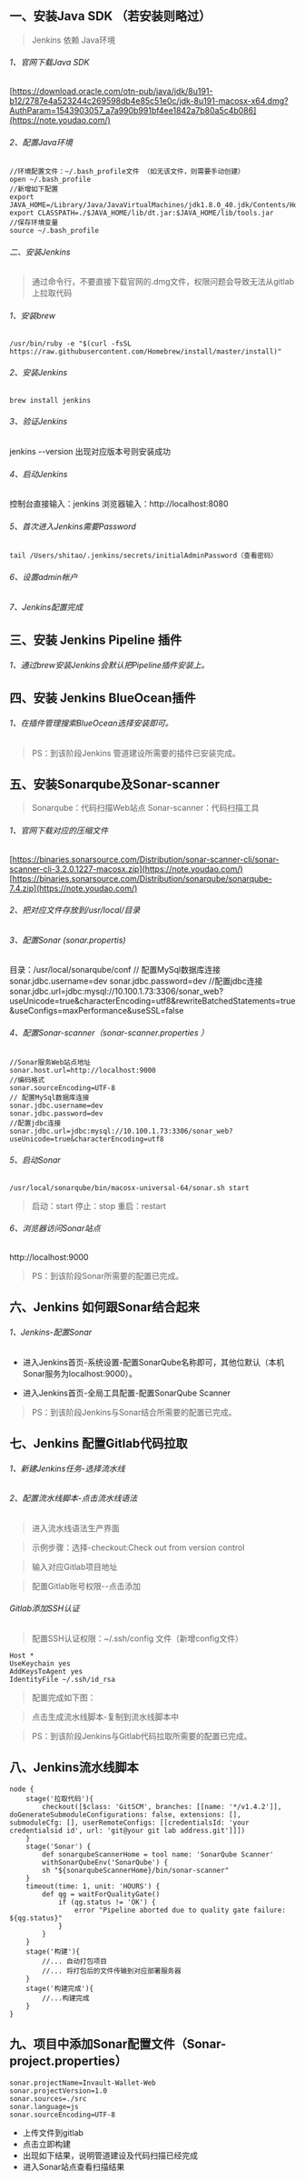 ## 一、安装Java SDK （若安装则略过）
> Jenkins 依赖 Java环境

###### 1、官网下载Java SDK
[https://download.oracle.com/otn-pub/java/jdk/8u191-b12/2787e4a523244c269598db4e85c51e0c/jdk-8u191-macosx-x64.dmg?AuthParam=1543903057_a7a990b991bf4ee1842a7b80a5c4b086](https://note.youdao.com/)

###### 2、配置Java环境


```
//环境配置文件：~/.bash_profile文件 （如无该文件，则需要手动创建）
open ~/.bash_profile
//新增如下配置
export JAVA_HOME=/Library/Java/JavaVirtualMachines/jdk1.8.0_40.jdk/Contents/Home
export CLASSPATH=./$JAVA_HOME/lib/dt.jar:$JAVA_HOME/lib/tools.jar
//保存环境变量
source ~/.bash_profile
```


###### 二、安装Jenkins
> 通过命令行，不要直接下载官网的.dmg文件，权限问题会导致无法从gitlab上拉取代码
###### 1、安装brew

```
/usr/bin/ruby -e "$(curl -fsSL https://raw.githubusercontent.com/Homebrew/install/master/install)"
```

###### 2、安装Jenkins

```
brew install jenkins
```

###### 3、验证Jenkins
jenkins --version
出现对应版本号则安装成功
###### 4、启动Jenkins
控制台直接输入：jenkins
浏览器输入：http://localhost:8080
###### 5、首次进入Jenkins需要Password

```
tail /Users/shitao/.jenkins/secrets/initialAdminPassword（查看密码）
```

###### 6、设置admin帐户
###### 7、Jenkins配置完成

## 三、安装 Jenkins Pipeline 插件
###### 1、通过brew安装Jenkins会默认把Pipeline插件安装上。

## 四、安装 Jenkins BlueOcean插件
###### 1、在插件管理搜索BlueOcean选择安装即可。

> PS：到该阶段Jenkins 管道建设所需要的插件已安装完成。

## 五、安装Sonarqube及Sonar-scanner
> Sonarqube：代码扫描Web站点
> Sonar-scanner：代码扫描工具
###### 1、官网下载对应的压缩文件
[https://binaries.sonarsource.com/Distribution/sonar-scanner-cli/sonar-scanner-cli-3.2.0.1227-macosx.zip](https://note.youdao.com/)
[https://binaries.sonarsource.com/Distribution/sonarqube/sonarqube-7.4.zip](https://note.youdao.com/)
###### 2、把对应文件存放到/usr/local/目录
###### 3、配置Sonar (sonar.propertis)
目录：/usr/local/sonarqube/conf
// 配置MySql数据库连接
sonar.jdbc.username=dev
sonar.jdbc.password=dev
//配置jdbc连接
sonar.jdbc.url=jdbc:mysql://10.100.1.73:3306/sonar_web?useUnicode=true&characterEncoding=utf8&rewriteBatchedStatements=true&useConfigs=maxPerformance&useSSL=false

###### 4、配置Sonar-scanner（sonar-scanner.properties ）

```
//Sonar服务Web站点地址
sonar.host.url=http://localhost:9000
//编码格式
sonar.sourceEncoding=UTF-8
// 配置MySql数据库连接
sonar.jdbc.username=dev
sonar.jdbc.password=dev
//配置jdbc连接
sonar.jdbc.url=jdbc:mysql://10.100.1.73:3306/sonar_web?useUnicode=true&characterEncoding=utf8
```

###### 5、启动Sonar

```
/usr/local/sonarqube/bin/macosx-universal-64/sonar.sh start
```

> 启动：start
> 停止：stop
> 重启：restart

###### 6、浏览器访问Sonar站点
http://localhost:9000

> PS：到该阶段Sonar所需要的配置已完成。

## 六、Jenkins 如何跟Sonar结合起来
###### 1、Jenkins-配置Sonar

- 进入Jenkins首页-系统设置-配置SonarQube名称即可，其他位默认（本机Sonar服务为localhost:9000）。

- 进入Jenkins首页-全局工具配置-配置SonarQube Scanner

> PS：到该阶段Jenkins与Sonar结合所需要的配置已完成。

## 七、Jenkins 配置Gitlab代码拉取

###### 1、新建Jenkins任务-选择流水线

###### 2、配置流水线脚本-点击流水线语法

> 进入流水线语法生产界面

> 示例步骤：选择-checkout:Check out from version control

> 输入对应Gitlab项目地址

> 配置Gitlab账号权限--点击添加

###### Gitlab添加SSH认证

> 配置SSH认证权限：~/.ssh/config 文件（新增config文件）

```
Host *
UseKeychain yes
AddKeysToAgent yes
IdentityFile ~/.ssh/id_rsa
```


> 配置完成如下图：

> 点击生成流水线脚本-复制到流水线脚本中

> PS：到该阶段Jenkins与Gitlab代码拉取所需要的配置已完成。

## 八、Jenkins流水线脚本

```
node {
    stage('拉取代码'){
        checkout([$class: 'GitSCM', branches: [[name: '*/v1.4.2']], doGenerateSubmoduleConfigurations: false, extensions: [], submoduleCfg: [], userRemoteConfigs: [[credentialsId: 'your credentialsid id', url: 'git@your git lab address.git']]])
    }
    stage('Sonar') {
        def sonarqubeScannerHome = tool name: 'SonarQube Scanner'
        withSonarQubeEnv('SonarQube') {
        sh "${sonarqubeScannerHome}/bin/sonar-scanner"
    }
    timeout(time: 1, unit: 'HOURS') {
        def qg = waitForQualityGate()
            if (qg.status != 'OK') {
                error "Pipeline aborted due to quality gate failure: ${qg.status}"
            }
        }
    }
    stage('构建'){
        //... 自动打包项目
        //... 将打包后的文件传输到对应部署服务器
    }
    stage('构建完成'){
        //...构建完成
    }
}
```


## 九、项目中添加Sonar配置文件（Sonar-project.properties）

```
sonar.projectName=Invault-Wallet-Web
sonar.projectVersion=1.0
sonar.sources=./src
sonar.language=js
sonar.sourceEncoding=UTF-8
```


- 上传文件到gitlab
- 点击立即构建
- 出现如下结果，说明管道建设及代码扫描已经完成
- 进入Sonar站点查看扫描结果
